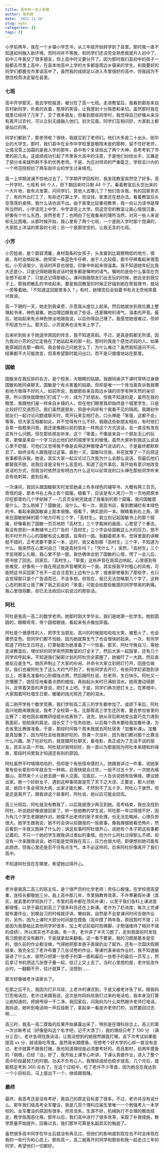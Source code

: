 ```yaml
---
title: 高中的一些人和事
author: 张列弛
date: '2021-11-26'
slug: myhs
categories: []
tags: []
---
```

小学前两年，我在一个乡镇小学念书，从三年级开始转学到了县里。那时我一直不知道如何融入新环境，而时间并不等我，和同学们还没完全熟悉我就升入初中了。初中三年我交了很多朋友，但上高中时又要分开了。因为那时我们县初中的孩子一般都去市里上高中，在县本地高中上学的大多都是周边乡镇来的学生。和我要好的同学们都要去市里读高中了，虽然我的成绩足以进入市里很好的高中，但我因为不想住校而决定留在县里。    

### 七班

高中开学那天，我去学校报道，被分在了高一七班。走进教室后，我看到那些来自农村新同学，朴素的衣着，憨厚的笑容，让我感到十分熟悉和亲切。虽然那时我在城里已经待了几年了，交了很多朋友，但看到那些同学时，我觉得自己好像从来没有离开过农村，可以立刻无缝融入他们。初次见面，同学们互相问好，大家脸上都是灿烂的笑。       

同学们都到了，那老师呢？很快，我就见到了老师们。他们大多是二十出头，刚毕业的大学生。那时，我们县中在全市中学校里是敬陪末座的那种，留不住好老师，让情况雪上加霜的是我入学的那年，县中有个复读班出了两个大神，高考考到了市里的前几名。这成绩成功引起了市里各大高中的注意，于是他们纷纷出手，又薅走了部分本来就所剩不多的优秀老师。于是，为应对师资的严重匮乏，学校去川内的一个师范院校拉了两车刚毕业的学生过来填充。    

高一上学期波澜不惊地过去了，下学期开学回校时，我发现教室突然空了好多。高一开学时，七班有 66 个人，但下期回来时只剩 44 个了。看着教室后头空出来的一大片地，我有点发蒙，问同学们，其他人去哪儿了？他们告诉我，有的回家务农了，有的外出打工了，有些还打算上学，但没钱，家里还在想办法。看着教室后头空荡荡的桌椅，我什么话也说不出。由于家里比较重视教育，我一向认为读书是理所当然的，小学读完上中学，中学读完上大学。但这空空的教室让我心情很沉重，好像有个什么东西，突然苍老了；也明白了在我看来的理所当然，对另一些人来说却无比困难。从那时候开始，我心里有了两个七班，一个是刚入学时那个饱满的，大家脸上洋溢的笑容的七班；另一个是那空空的，让我无言的七班。   

### 小芳  

小芳姓谢，是个面容清癯，身材苗条的女孩子，头发垂到比肩膀稍低的地方，很直，有时会绑起来。她常穿一条蓝色牛仔裤，由于人比较瘦，那牛仔裤看起来很宽松。小芳话很少，说话时声音也很低，印象中听起来很温柔。我不知道她年纪比我大还是小，只是记得她跟我说话时很多都是嘱咐的语气。嘱咐的是些什么事现在完全想不起来了，只是还记得那细心。课间我跟朋友们出去玩的时候，她会坐到我位子上，帮我把散乱的书收起来。要是我回教室的时候正好碰到她在帮我理书，就站一旁等着她。「不知道这回能管多久？」有时，她理完后会拍着书有点无奈地笑着对我说。     

高一下期的一天，她走到我桌旁，示意我从座位上起来。然后她就坐到我位置上整理起书来，神色凝重。她边理边跟我说了些话，还是嘱咐的语气，温柔的声音。最后，她站起来有点神色惨淡地跟我说，以后你得自己理了。我感觉她很难过，但却不知道为什么。那天后，小芳就再也没有来上学了。   

后来听到些关于她退学原因的传言，我不知道真假。不过，是真是假都无所谓，因为我对小芳的记忆定格在了她站起来的那一刻。那时的我是个感觉迟钝的人，如果能穿越回去那一瞬间，我会替自己问她怎么了，为什么难过？虽然我知道问不问，结果都不大可能改变，但真希望那时能问出口，而不是只傻傻地站在那里。   

### 国敏  

国敏坐在我后排的右方，是个短发，大眼睛的姑娘。我跟同桌洪下课时常转过身跟国敏和她同桌聊天。国敏是个有点害羞的姑娘，但却是唯一一个肯当面告诉我我哪些地方做得不好的人。如前所说，我跟那些来自周边乡镇的同学有种天然的亲切感，所以很快就跟他们打成了一片，成为了好朋友。但我不知道的是，虽然在我的眼里，我跟他们是一样来自乡镇的人，但在他们眼里我却始终是个城里学生，只是比较好打交道而已。我们虽然是朋友，但是中间却有个我看不见的隔阂。我跟初中朋友们一起讨论问题或聊天时，常开玩笑互相打击，口头禅是「笨蛋，这都不会」等等。但大家互相都如此，并不觉得有什么不好。我跟这些新朋友相处，有时他们会拿一些题来问我，我还是像跟以前的朋友一样用这个方式说话，且一直没有发现这有什么问题。但在那些朋友听来，这个「笨蛋」不像是来自一个朋友无心的玩笑，更像是来自一个学习远比他们好的城里学生的傲慢。虽然大家听到我这么说话心里不舒服，可他们又觉得我不像是会用这种傲慢语气说话的人，于是最终都默默忍了，始终没有人跟我提过这事。直到一天，国敏叫住我，并在犹豫了一下后把这些事都告诉我。她说，其实大家一起议论过几次我为什么会那么说话，但最后他们都替我开脱，说我应该是没有什么恶意的。知道了这件事后，我开始有意识地改变说话的方式，但我当时依然没有明白为什么这句以前常说的口头禅在那些同学听来会有些刺耳，直到后来。    

一次课间，我回头跟国敏聊天时发现她桌上有本绿色的辅导书，大概有两三百页。奇怪的是，那本书右上角上有个窟窿。细看下，应该是有人用刀一页一页地把原本印在那里的几个字剜掉了---几百页全剜完就成了我看到的那个窟窿。我问国敏那是什么，怎么剜掉了？国敏说，没什么。有一次，我逛书店，看到教辅栏有本绿色的书，看起来跟国敏桌上那本很像。细看下，确实是同一本。眼睛看到右上角，原来在国敏剜掉的那个地方印有三个字，「高材生」。我立刻记起国敏书上的那个窟窿，好像看到了国敏一页页地把「高材生」三个字裁掉的画面，心里受了个重击。我没有想到一本教辅书上打广告的「高材生」三个字会给国敏这么大的压力，想不到平时开开心心的国敏有这么敏感，自卑的一面。我翻着那本书，觉得里面的讲解挺不错的，正考虑要不要买一本，这时，我又看到那「高材生」三个字，不知道为什么，我突然在心里问自己「我是高材生吗？」「凭什么？」突然，「高材生」三个字显得那么扎眼，我心里不禁一颤。我仿佛体会到了国敏的心情，愣了一会儿后，把书放了回去。回家后，「高材生」，「笨蛋」这些声音在我耳边响起，心里感到有些难受，好像有一个我在用这些声音嘲笑另一个我。其实按我平时粗心的风格，可能把这书买回家了也不一定会注意到上边有什么字；或者即使看到了那些字，也只会觉得那只是个广告语而已，不会多想。但现在，我已无法忽略那几个字了。这种心态的剧变让我了解了我之前说的「笨蛋」可能会给那些敏感的同学带来的刺痛。我心里很抱歉，却已无法收回以前说过的那些话。      


### 阿杜  

阿杜是我高一高二的数学老师。她那时刚大学毕业，我们是她第一批学生。她脸圆圆的，眼睛弯弯，带个圆框眼镜，看起来有点像加菲猫。    

阿杜是个很感性的人，把学生当朋友。高兴的时候就哈哈哈大笑，被惹火了，也会骤然变色。但同学们都不怕她，因为她就算生气了也会很快好起来。一次，有同学知道了阿杜生日将近，打算秘密为她准备了一个惊喜。那天，阿杜守晚自习，等她走进教室后，埋伏好的同学突然把教室的灯全关了，然后大家一起鼓掌，还有几个同学欢呼起来。不知道我们秘密计划的阿杜完全蒙圈了，她被吓了一大跳，然后直接反应是生气。她厉声制止了大家的吵闹，并命令大家立刻把灯打开，回座位做好。我们也被阿杜生了这么大的气吓到了，有些同学去开灯，有些同学赶紧跑到讲台上，把事先准备的心形蜡烛点燃，然后跟阿杜说，杜老师，生日快乐。阿杜又一次懵圈了，她怔怔地看着点燃的蜡烛，再抬起头来时已满脸泪水。她用激动得颤抖，且带着哭音的声音说，把灯关上吧。于是，同学们再次把灯关上，在黑暗中，大家围着阿杜唱生日歌，暖暖的烛光照亮了她的泪水。    

高二刚开学有个数学竞赛，我们学校高二高三的学生都参加了。成绩下来后，阿杜高兴地跑来跟我说，我考了全校第一名，比那帮高三学生还厉害，要去参加省里的比赛了；她也因此被教研组组长给表扬了。说完，她从背后刷地变出盒巧克力递到我面前，拍拍我的肩说，组长交了个任务给她，以后每个周末要给我加餐补课，为去省里比赛做准备。于是，那段时间每个周末我就去阿杜宿舍「加餐补课」。加餐是真加餐了，因为阿杜会给我做好吃的，但课一次没补，因为我们都对那个比赛没什么兴趣。除了吃好吃的，就是跟阿杜聊天，看电影，真正成为了无话不谈的朋友。其实从高一开始，阿杜就对我特别好，我一直以为那是因为阿杜本来随和的缘故，那段时间里我才知道还有别的原因。   

阿杜虽然平时嘻嘻哈哈的，但却是个有些宿命感的人。她跟我讲过一件事，说她家里有些长辈到中年就会生一种病，且很快就会过世，一般不过五十岁。一次她去峨眉山，突然来个人让她去跟一群人见面。见面后，一人告诉说她有些佛缘，建议她出家。她一个妙龄女子，遇到这种事简直是荒了天下之大谬。正要走，那人对她说，她四十多会得场大病，出家才能化解，不然到不了五十岁。阿杜心下骇然，但是还是离开了。跟我讲这个故事时，阿杜说，她以后可能会回去。    

高三分班后，阿杜就没有教我了，以后我就很少再见到她。高考结束，我也没找到阿杜，听说她好像直接回家了。听一些她教的学生说，阿杜那一年过得很不好，因为有几个学生老跟她作对。她摆不出老师的架子来处理，也无法忽略掉，心理负担很大。她学生跟我说，她不时会讲以前跟我的一些故事，像我撺掇她看恐怖片，然后看到一半我又跑掉了什么的；讲这些事时阿杜很开心，说她有个本子把这些事都记着的。不只一个她的学生跟我讲过类似的事情。但为什么阿杜过得那么不顺，却没有一次来跟我说说。她可能是觉得我在高三，压力也很大吧。即便想到她可能有此顾虑，但我心里还是忍不住有点生气，本不必这样的。后来阿杜好像离开了我们高中。      

不知道阿杜现在在哪里，希望她过得开心。   

### 老许 

老许是我高二高三的班主任，是个很严厉的化学老师；责任心极强，在学校德高望重，连校长都敬她三分。我上高中那几年，市里搞教育改革，不许寒暑假补课（其实，就县里的学校执行了，市里的高中都在顶风补课），以至于我们各科上课进度都很慢，以至于最后到高三了很多科目还在上新课。老许为了赶进度，每次上完课就布置作业，到晚自习的时候就评讲。懒如我，自然是不会拿课间时间去做作业的，另外，因为上课时大部分时间是在摸鱼（高中摸了两年鱼，原因暂时不提；只是因为我基础比其他同学好很多，加上考试前临时抱佛脚，才勉强维持了相对不错的成绩），所以其实也不会做。有一次，老许讲了半天习题了，走到我面前时发现我习题册还没有翻开，于是就拿起来翻看。这一看不要紧，我的习题册基本是空的，很久前的作业都没做，气得她把那本册子直接扔出了窗外。还有一次国庆假期结束，我完全忘了老许布置了几张试卷的作业。等课代表来收作业时，我不知道脑袋进了什么水，居然只把第一张卷子的第一面和最后一张卷子的最后一页写上，然后拿订书机把这几张卷子叠一起，给订上交上去了。当时心里想的是，老许批改作业时，一翻翻不开，估计就算了。没想到......    

那次好像被老许请家长了。    

在那之后不久，我因为打乒乓球，上老许的课迟到，于是又被老许告了状。跟我妈打完电话后，老许过来跟我说，这次是你妈妈给我打过来的电话哈，我本来没打算让她知道的，把锅甩得一干二净。我回家后，问我妈为什么突然跟许老师打电话。我妈说，她听到电话响一声后挂断了，拿起来一看是许老师打的，当然要回过去啊......     


高三时，我高一高二摸鱼的后果开始暴露出来了，特别是在理科综合上。高三的第一次诊断考试（好像是叫这个名字吧，记不大清了），我的理综只考了 130 分 （满分三百）。老许急得找我谈话，让我没想到的她居然跟我打赌，说下次考试如果能提高 xx 分，就请我吃零食。虽然我长期摸鱼，但想考个好大学的心却一直没有变过，老许就算不跟我打赌，我也知道理综是必须要考好的。而且那时，前两年摸鱼的「病根」已经「治」好了，我开始上课专心听讲，下课认真做作业，进入了整个高中阶段最努力的时期。功夫不负有心人，我理综成绩也稳步提高，几个月后，就能稳定考到 260 左右了。在这个过程中，吃了老许不少零食，因为她总在我达到一个小目标后，马上提出下一个，继续跟我赌。    
### 最终   

最终，我高考还是没有考好，离自己的原定目标差了很多。不过，老许并没有说什么。那年我们级高考全军覆没，我是几百个理科应届生里唯一一个勉强考入一本学校的。全军覆没的原因有很多，师资流失，生源不好，机械执行不合理的教改规定，教学氛围恶化等。那年以后，我们高中进行了很多改革，采取了补救措施，教学质量开始提升。回看过去，我们那年可算是名副其实的触底了。   

虽然很多高中同学在毕业后就没有再见过，但他们的影响直到现在也不时会体现在我的一些行为和心态上。那些高一，高二就离开的同学和那些和我一起走过三年的同学，希望他们一切都好。







